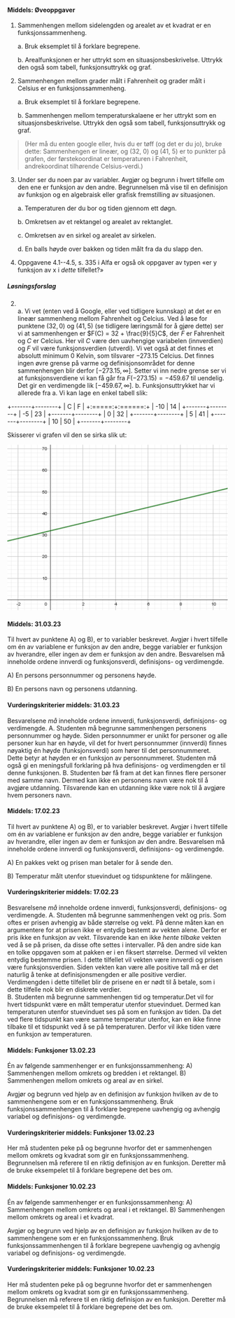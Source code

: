 #### Middels:  Øveoppgaver

1. Sammenhengen mellom sidelengden og arealet av et kvadrat er en
    funksjonssammenheng.

    a.  Bruk eksemplet til å forklare begrepene.

    b.  Arealfunksjonen er her uttrykt som en situasjonsbeskrivelse.
        Uttrykk den også som tabell, funksjonsuttrykk og graf.

2. Sammenhengen mellom grader målt i Fahrenheit og grader målt i
    Celsius er en funksjonssammenheng.

    a.  Bruk eksemplet til å forklare begrepene.

    b.  Sammenhengen mellom temperaturskalaene er her uttrykt som en
        situasjonsbeskrivelse. Uttrykk den også som tabell,
        funksjonsuttrykk og graf.

> (Her må du enten google eller, hvis du er tøff (og det er du jo),
> bruke dette: Sammenhengen er lineær, og $(32,\ 0)$ og $(41,\ 5)$ er to
> punkter på grafen, der førstekoordinat er temperaturen i Fahrenheit,
> andrekoordinat tilhørende Celsius-verdi.)

3. Under ser du noen par av variabler. Avgjør og begrunn i hvert
    tilfelle om den ene er funksjon av den andre. Begrunnelsen må vise
    til en definisjon av funksjon og en algebraisk eller grafisk
    fremstilling av situasjonen.

    a.  Temperaturen der du bor og tiden gjennom ett døgn.

    b.  Omkretsen av et rektangel og arealet av rektanglet.

    c.  Omkretsen av en sirkel og arealet av sirkelen.

    d.  En balls høyde over bakken og tiden målt fra da du slapp den.

4. Oppgavene 4.1--4.5, s. 335 i Alfa er også ok oppgaver av typen «er y
    funksjon av x i *dette* tilfellet?»

##### Løsningsforslag

2. \
   a. Vi vet (enten ved å Google, eller ved tidligere kunnskap) at det er en lineær sammenheng mellom Fahrenheit og Celcius. Ved å løse for punktene $(32,0)$ og $(41, 5)$ (se tidligere læringsmål for å gjøre dette) ser vi at sammenhengen er $F(C) = 32 + \frac{9}{5}C$, der $F$ er Fahrenheit og $C$ er Celcius. Her vil $C$ være den uavhengige variabelen (innverdien) og $F$ vil være funksjonsverdien (utverdi). Vi vet også at det finnes et absolutt minimum $0$ Kelvin, som tilsvarer $-273.15$ Celcius. Det finnes ingen øvre grense på varme og definisjonsområdet for denne sammenhengen blir derfor $[-273.15, \infty]$. Setter vi inn nedre grense ser vi at funksjonsverdiene vi kan få går fra $F(-273.15) = -459.67$ til uendelig. Det gir en verdimengde lik $[-459.67, \infty]$.
   b. Funksjonsuttrykket har vi allerede fra a. Vi kan lage en enkel tabell slik:

+-------+--------+
| C     |   F    |
+:=====:+:======:+
| -10   |   14   |
+-------+--------+
| -5    |   23   |
+-------+--------+
| 0     |   32   |
+-------+--------+
| 5     |   41   |
+-------+--------+
| 10    |   50   |
+-------+--------+

   Skisserer vi grafen vil den se sirka slik ut:

![](https://raw.githubusercontent.com/Andremartiny/MA-173/main/img/2023-03-27-12-33-04.png)

#### Middels:  31.03.23

Til hvert av punktene A) og B), er to variabler beskrevet. Avgjør i hvert tilfelle om én av variablene er funksjon av den andre, begge variabler er funksjon av hverandre, eller ingen av dem er funksjon av den andre. Besvarelsen må inneholde ordene innverdi og funksjonsverdi, definisjons- og verdimengde.

A) En persons personnummer og personens høyde.

B) En persons navn og personens utdanning.

#### Vurderingskriterier middels:  31.03.23

Besvarelsene *må* inneholde ordene innverdi, funksjonsverdi, definisjons- og verdimengde.
A. Studenten må begrunne sammenhengen personens personnummer og høyde. Siden personnummer er unikt for personer og alle personer kun har en høyde, vil det for hvert personnummer (innverdi) finnes nøyaktig én høyde (funksjonsverdi) som hører til det personnummeret. Dette betyr at høyden er en funksjon av personnummeret. Studenten må også gi en meningsfull forklaring på hva definisjons- og verdimengden er til denne funksjonen.
B. Studenten bør få fram at det kan finnes flere personer med samme navn. Dermed kan ikke en personens navn være nok til å avgjøre utdanning. Tilsvarende kan en utdanning ikke være nok til å avgjøre hvem personers navn.

#### Middels:  17.02.23

Til hvert av punktene A) og B), er to variabler beskrevet. Avgjør i hvert tilfelle om én av variablene er funksjon av den andre, begge variabler er funksjon av hverandre, eller ingen av dem er funksjon av den andre. Besvarelsen må inneholde ordene innverdi og funksjonsverdi, definisjons- og verdimengde.

A) En pakkes vekt og prisen man betaler for å sende den.

B) Temperatur målt utenfor stuevinduet og tidspunktene for målingene.

#### Vurderingskriterier middels:  17.02.23

Besvarelsene *må* inneholde ordene innverdi, funksjonsverdi, definisjons- og verdimengde.
A. Studenten må begrunne sammenhengen vekt og pris. Som oftes er prisen avhengig av både størrelse og vekt. På denne måten kan en argumentere for at prisen ikke er entydig bestemt av vekten alene. Derfor er pris ikke en funksjon av vekt. Tilsvarende kan en ikke *hente tilbake* vekten ved å se på prisen, da disse ofte settes i intervaller. På den andre side kan en tolke oppgaven som at pakken er i en fiksert størrelse. Dermed vil vekten entydig bestemme prisen. I dette tilfellet vil vekten være innverdi og prisen være funksjonsverdien. Siden vekten kan være alle positive tall må er det naturlig å tenke at definisjonsmengden er alle positive verdier. Verdimengden i dette tilfellet blir de prisene en er nødt til å betale, som i dette tilfelle nok blir en diskrete verdier.  
B. Studenten må begrunne sammenhengen tid og temperatur.Det vil for hvert tidspunkt være en målt temperatur utenfor stuevinduet. Dermed kan temperaturen utenfor stuevinduet ses på som en funksjon av tiden. Da det ved flere tidspunkt kan være samme temperatur utenfor, kan en ikke finne tilbake til et tidspunkt ved å se på temperaturen. Derfor vil ikke tiden være en funksjon av temperaturen.

#### Middels:  Funksjoner 13.02.23

Én av følgende sammenhenger er en funksjonssammenheng: A) Sammenhengen mellom omkrets og bredden i et rektangel. B) Sammenhengen mellom omkrets og areal av en sirkel.  

Avgjør og begrunn ved hjelp av en definisjon av funksjon hvilken av de to sammenhengene som er en funksjonssammenheng.
Bruk funksjonssammenhengen til å forklare begrepene uavhengig og avhengig variabel og definisjons- og verdimengde.

#### Vurderingskriterier middels:  Funksjoner 13.02.23

Her må studenten peke på og begrunne hvorfor det er sammenhengen mellom omkrets og kvadrat som gir en funksjonssammenheng. Begrunnelsen må referere til en riktig definisjon av en funksjon. Deretter må de bruke eksempelet til å forklare begrepene det bes om.

#### Middels:  Funksjoner 10.02.23

Én av følgende sammenhenger er en funksjonssammenheng: A) Sammenhengen mellom omkrets og areal i et rektangel. B) Sammenhengen mellom omkrets og areal i et kvadrat.  

Avgjør og begrunn ved hjelp av en definisjon av funksjon hvilken av de to sammenhengene som er en funksjonssammenheng.
Bruk funksjonssammenhengen til å forklare begrepene uavhengig og avhengig variabel og definisjons- og verdimengde.

#### Vurderingskriterier middels:  Funksjoner 10.02.23

Her må studenten peke på og begrunne hvorfor det er sammenhengen mellom omkrets og kvadrat som gir en funksjonssammenheng. Begrunnelsen må referere til en riktig definisjon av en funksjon. Deretter må de bruke eksempelet til å forklare begrepene det bes om.

